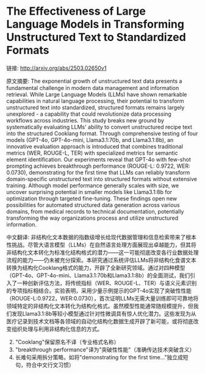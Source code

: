 # The Effectiveness of Large Language Models in Transforming Unstructured Text to Standardized Formats

链接: http://arxiv.org/abs/2503.02650v1

原文摘要:
The exponential growth of unstructured text data presents a fundamental
challenge in modern data management and information retrieval. While Large
Language Models (LLMs) have shown remarkable capabilities in natural language
processing, their potential to transform unstructured text into standardized,
structured formats remains largely unexplored - a capability that could
revolutionize data processing workflows across industries. This study breaks
new ground by systematically evaluating LLMs' ability to convert unstructured
recipe text into the structured Cooklang format. Through comprehensive testing
of four models (GPT-4o, GPT-4o-mini, Llama3.1:70b, and Llama3.1:8b), an
innovative evaluation approach is introduced that combines traditional metrics
(WER, ROUGE-L, TER) with specialized metrics for semantic element
identification. Our experiments reveal that GPT-4o with few-shot prompting
achieves breakthrough performance (ROUGE-L: 0.9722, WER: 0.0730), demonstrating
for the first time that LLMs can reliably transform domain-specific
unstructured text into structured formats without extensive training. Although
model performance generally scales with size, we uncover surprising potential
in smaller models like Llama3.1:8b for optimization through targeted
fine-tuning. These findings open new possibilities for automated structured
data generation across various domains, from medical records to technical
documentation, potentially transforming the way organizations process and
utilize unstructured information.

中文翻译:
非结构化文本数据的指数级增长给现代数据管理和信息检索带来了根本性挑战。尽管大语言模型（LLMs）在自然语言处理方面展现出卓越能力，但其将非结构化文本转化为标准化结构格式的潜力——这一可能彻底改变各行业数据处理流程的能力——仍未被充分探索。本研究通过系统评估LLMs将非结构化食谱文本转换为结构化Cooklang格式的能力，开辟了全新研究领域。通过对四种模型（GPT-4o、GPT-4o-mini、Llama3.1:70b和Llama3.1:8b）的全面测试，我们引入了一种创新评估方法，将传统指标（WER、ROUGE-L、TER）与语义元素识别的专项指标相结合。实验表明，采用少量示例提示的GPT-4o实现了突破性性能（ROUGE-L:0.9722，WER:0.0730），首次证明LLMs无需大量训练即可可靠地将领域特定的非结构化文本转化为结构化格式。虽然模型性能通常随规模提升，但我们发现Llama3.1:8b等较小模型通过针对性微调具有惊人优化潜力。这些发现为从医疗记录到技术文档等各领域的自动化结构化数据生成开辟了新可能，或将彻底改变组织处理与利用非结构化信息的方式。


2. "Cooklang"保留原名不译（专业格式名称）
3. "breakthrough performance"译为"突破性性能"（准确传达技术突破含义）
4. 长难句采用拆分策略，如将"demonstrating for the first time..."独立成短句，符合中文行文习惯）

